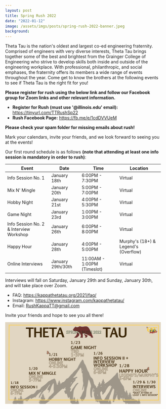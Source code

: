 ```yaml
---
layout: post
title: Spring Rush 2022
date: "2022-01-12"
image: /assets/imgs/posts/spring-rush-2022-banner.jpeg
background:
---
```


Theta Tau is the nation's oldest and largest co-ed engineering fraternity. Comprised of engineers with very diverse interests, Theta Tau brings together some of the best and brightest from the Grainger College of Engineering who strive to develop skills both inside and outside of the engineering workplace. With professional, philanthropic, and social emphases, the fraternity offers its members a wide range of events throughout the year. Come get to know the brothers at the following events to see if Theta Tau is the right fit for you!

**Please register for rush using the below link and follow our Facebook group for Zoom links and other relevant information.** 
- **Register for Rush (must use '@illinois.edu' email):** <https://tinyurl.com/TTRushSp22> 
- **Rush Facebook Page:** <https://fb.me/e/1cdDVVUeM>

**Please check your spam folder for missing emails about rush!**

Mark your calendars, invite your friends, and we look forward to seeing you at the events!

Our first round schedule is as follows **(note that attending at least one info session is mandatory in order to rush)**:

| Event                                   | Date         | Time            | Location            |
| --------------------------------------- | ------------ | --------------- | ------------------- |
| Info Session No. 1                      | January 18th | 6:00PM - 7:30PM | Virtual             |
| Mix N' Mingle                           | January 20th | 5:00PM - 7:00PM | Virtual             |
| Hobby Night                             | January 21st | 4:00PM - 5:30PM | Virtual             |
| Game Night                              | January 23rd | 1:00PM - 3:00PM | Virtual             |
| Info Session No. 2 & Interview Workshop | January 26th | 6:00PM - 8:00PM | Virtual             |
| Happy Hour                              | January 28th | 4:00PM - 5:00PM | Murphy's (18+) & Legend's (Overflow)             |
| Online Interviews                       | January 29th/30th | 11:00AM - 1:00PM (Timeslot) | Virtual         |

Interviews will fall on Saturday, January 29th and Sunday, January 30th, and will take place over Zoom.

- FAQ: <https://kappathetatau.org/2021/faq/>
- Instagram: <https://www.instagram.com/kappathetatau/>
- Email: RushKappaTT@gmail.com

Invite your friends and hope to see you all there!

![](/assets/imgs/posts/spring-rush-2022-schedule.jpg)